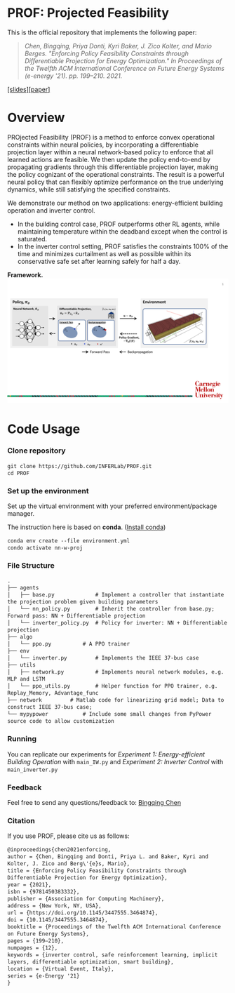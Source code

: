 # PROF: Projected Feasibility

This is the official repository that implements the following paper:

> *Chen, Bingqing, Priya Donti, Kyri Baker, J. Zico Kolter, and Mario Berges. "Enforcing Policy Feasibility Constraints through Differentiable Projection for Energy Optimization." In Proceedings of the Twelfth ACM International Conference on Future Energy Systems (e-energy '21). pp. 199–210. 2021.*

[[slides]](docs/slides.pdf)[[paper]](https://dl.acm.org/doi/10.1145/3447555.3464874) 
<!--- [[video]](https://www.youtube.com/watch?v=rH64WyPHCVE) ---> 
# Overview

PROjected Feasibility (PROF) is a method to enforce convex operational constraints within neural policies, by incorporating a differentiable projection layer within a neural network-based policy to enforce that all learned actions are feasible. We then update the policy end-to-end by propagating gradients through this differentiable projection layer, making the policy cognizant of the operational constraints. The result is a powerful neural policy that can flexibly optimize performance on the true underlying dynamics, while still satisfying the specified constraints.

We demonstrate our method on two applications: energy-efficient building operation and inverter control. 
- In the building control case, PROF outperforms other RL agents, while maintaining temperature within the deadband except when the control is saturated.
- In the inverter control setting, PROF satisfies the constraints 100% of the time and minimizes curtailment as well as possible within its conservative safe set after learning safely for half a day.

**Framework.** 
<img src="docs/figs/framework.pdf" data-canonical-src="docs/figs/framework.pdf" width="600" />



# Code Usage
### Clone repository
```
git clone https://github.com/INFERLab/PROF.git
cd PROF
```

### Set up the environment 
Set up the virtual environment with your preferred environment/package manager.

The instruction here is based on **conda**. ([Install conda](https://docs.anaconda.com/anaconda/install/))
```
conda env create --file environment.yml 
condo activate nn-w-proj
```

### File Structure
```
.
├── agents
│   ├── base.py             # Implement a controller that instantiate the projection problem given building parameters
│   └── nn_policy.py        # Inherit the controller from base.py; Forward pass: NN + Differentiable projection
│   └── inverter_policy.py  # Policy for inverter: NN + Differentiable projection
├── algo                    
│   └── ppo.py	 	    # A PPO trainer 
├── env
│   └── inverter.py         # Implements the IEEE 37-bus case
├── utils
│   ├── network.py          # Implements neural network modules, e.g. MLP and LSTM
│   └── ppo_utils.py        # Helper function for PPO trainer, e.g. Replay_Memory, Advantage_func
├── network		    # Matlab code for linearizing grid model; Data to construct IEEE 37-bus case;
└── mypypower		    # Include some small changes from PyPower source code to allow customization

```

### Running
You can replicate our experiments for *Experiment 1: Energy-efficient Building Operation* with `main_IW.py` and *Experiment 2: Inverter Control* with `main_inverter.py`


### Feedback

Feel free to send any questions/feedback to: [Bingqing Chen](mailto:bingqinc@andrew.cmu.edu)

### Citation

If you use PROF, please cite us as follows:

```
@inproceedings{chen2021enforcing,
author = {Chen, Bingqing and Donti, Priya L. and Baker, Kyri and Kolter, J. Zico and Berg\'{e}s, Mario},
title = {Enforcing Policy Feasibility Constraints through Differentiable Projection for Energy Optimization},
year = {2021},
isbn = {9781450383332},
publisher = {Association for Computing Machinery},
address = {New York, NY, USA},
url = {https://doi.org/10.1145/3447555.3464874},
doi = {10.1145/3447555.3464874},
booktitle = {Proceedings of the Twelfth ACM International Conference on Future Energy Systems},
pages = {199–210},
numpages = {12},
keywords = {inverter control, safe reinforcement learning, implicit layers, differentiable optimization, smart building},
location = {Virtual Event, Italy},
series = {e-Energy '21}
}
```
